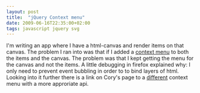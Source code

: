 ```yaml
---
layout: post
title:  "jQuery Context menu"
date: 2009-06-16T22:35:00+02:00
tags: javascript jquery svg
---
```


I'm writing an app where I have a html-canvas and render items on that canvas. The problem I ran into was that if I added a <a href="http://abeautifulsite.net/notebook/80">context menu</a> to both the items and the canvas. The problem was that I kept getting the menu for the canvas and not the items. A little debugging in firefox explained why: I only need to prevent event bubbling in order to to bind layers of html. Looking into it further there is a link on Cory's page to a <a href="http://www.trendskitchens.co.nz/jquery/contextmenu/">different</a> context menu with a more approriate api.
<div style="clear: both;"></div>